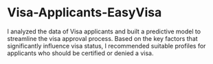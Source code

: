 # Visa-Applicants-EasyVisa
I analyzed the data of Visa applicants and built a predictive model to streamline the visa approval process. Based on the key factors that significantly influence visa status, I recommended suitable profiles for applicants who should be certified or denied a visa.
